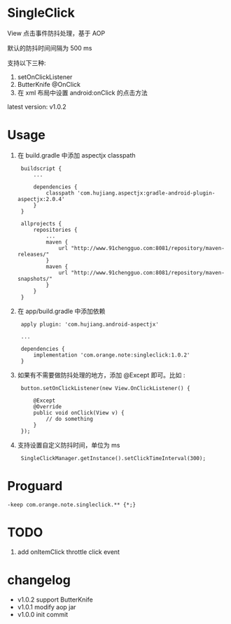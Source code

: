 SingleClick
===========
View 点击事件防抖处理，基于 AOP

默认的防抖时间间隔为 500 ms

支持以下三种:

1. setOnClickListener
2. ButterKnife @OnClick
3. 在 xml 布局中设置 android:onClick 的点击方法

latest version: v1.0.2

Usage
=====
1. 在 build.gradle 中添加 aspectjx classpath

        buildscript {
            ...
            
            dependencies {
                classpath 'com.hujiang.aspectjx:gradle-android-plugin-aspectjx:2.0.4'
            }
        }
        
        allprojects {
            repositories {
                ...
                maven {
                    url "http://www.91chengguo.com:8081/repository/maven-releases/"
                }
                maven {
                    url "http://www.91chengguo.com:8081/repository/maven-snapshots/"
                }
            }
        }

        
2. 在 app/build.gradle 中添加依赖

        apply plugin: 'com.hujiang.android-aspectjx'

        ...
        
        dependencies {
            implementation 'com.orange.note:singleclick:1.0.2'
        }
        
        
3. 如果有不需要做防抖处理的地方，添加 @Except 即可。比如 :

        button.setOnClickListener(new View.OnClickListener() {
            
            @Except
            @Override
            public void onClick(View v) {
                // do something
            }
        });
        
4. 支持设置自定义防抖时间，单位为 ms

        SingleClickManager.getInstance().setClickTimeInterval(300);
        
Proguard
=========

    -keep com.orange.note.singleclick.** {*;}
    
TODO
====
1. add onItemClick throttle click event
        
changelog
=========
* v1.0.2 support ButterKnife
* v1.0.1 modify aop jar
* v1.0.0 init commit

